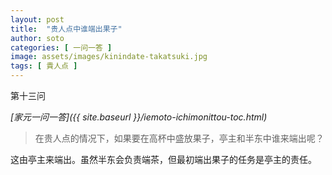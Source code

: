 ```yaml
---
layout: post
title:  "贵人点中谁端出果子"
author: soto
categories: [ 一问一答 ]
image: assets/images/kinindate-takatsuki.jpg
tags: [ 貴人点 ]
---
```


第十三问

*[家元一问一答]({{ site.baseurl }}/iemoto-ichimonittou-toc.html)*

> 在贵人点的情况下，如果要在高杯中盛放果子，亭主和半东中谁来端出呢？

这由亭主来端出。虽然半东会负责端茶，但最初端出果子的任务是亭主的责任。
